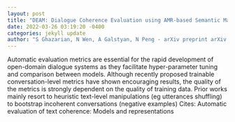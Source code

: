 ```yaml
--- 
layout: post 
title: "DEAM: Dialogue Coherence Evaluation using AMR-based Semantic Manipulations" 
date: 2022-03-26 03:19:20 -0400 
categories: jekyll update 
author: "S Ghazarian, N Wen, A Galstyan, N Peng - arXiv preprint arXiv:2203.09711, 2022" 
--- 
```

Automatic evaluation metrics are essential for the rapid development of open-domain dialogue systems as they facilitate hyper-parameter tuning and comparison between models. Although recently proposed trainable conversation-level metrics have shown encouraging results, the quality of the metrics is strongly dependent on the quality of training data. Prior works mainly resort to heuristic text-level manipulations (eg utterances shuffling) to bootstrap incoherent conversations (negative examples) Cites: Automatic evaluation of text coherence: Models and representations